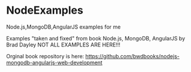 # NodeExamples
Node.js,MongoDB,AngularJS examples for me

Examples "taken and fixed" from book Node.js, MongoDB, AngularJS by Brad Dayley
NOT ALL EXAMPLES ARE HERE!!!

Orginal book repository is here: https://github.com/bwdbooks/nodejs-mongodb-angularjs-web-development
